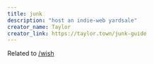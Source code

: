 ```yaml
---
title: junk
description: "host an indie-web yardsale"
creator_name: Taylor
creator_link: https://taylor.town/junk-guide
---
```


Related to [/wish](#wish)
